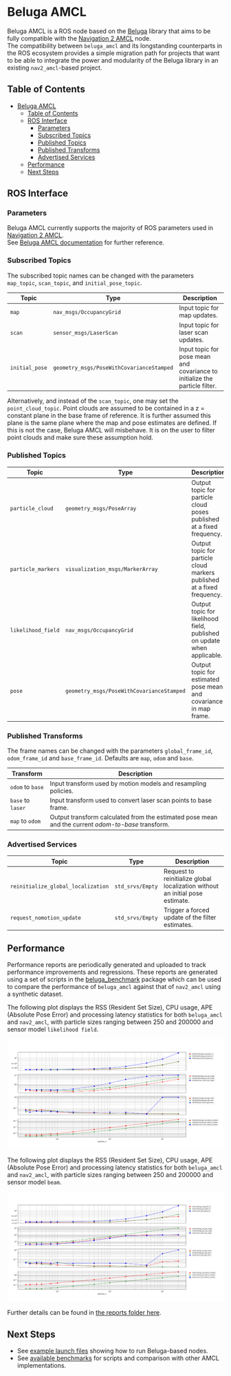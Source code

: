 # Beluga AMCL

Beluga AMCL is a ROS node based on the [Beluga](../beluga) library that aims to be fully compatible with the [Navigation 2 AMCL][nav2_amcl] node.<br/>
The compatibility between `beluga_amcl` and its longstanding counterparts in the ROS ecosystem provides a simple migration path for projects that want to be able to integrate the power and modularity of the Beluga library in an existing `nav2_amcl`-based project.

## Table of Contents

- [Beluga AMCL](#beluga-amcl)
  - [Table of Contents](#table-of-contents)
  - [ROS Interface](#ros-interface)
    - [Parameters](#parameters)
    - [Subscribed Topics](#subscribed-topics)
    - [Published Topics](#published-topics)
    - [Published Transforms](#published-transforms)
    - [Advertised Services](#advertised-services)
  - [Performance](#performance)
  - [Next Steps](#next-steps)

## ROS Interface

### Parameters

Beluga AMCL currently supports the majority of ROS parameters used in [Navigation 2 AMCL][nav2_amcl].<br/>
See [Beluga AMCL documentation](https://ekumen-os.github.io/beluga/packages/beluga_amcl/docs) for further reference.

### Subscribed Topics

The subscribed topic names can be changed with the parameters `map_topic`, `scan_topic`, and `initial_pose_topic`.

| Topic            | Type                                      | Description                                                                 |
|------------------|-------------------------------------------|-----------------------------------------------------------------------------|
| `map`            | `nav_msgs/OccupancyGrid`                  | Input topic for map updates.                                                |
| `scan`           | `sensor_msgs/LaserScan`                   | Input topic for laser scan updates.                                         |
| `initial_pose`   | `geometry_msgs/PoseWithCovarianceStamped` | Input topic for pose mean and covariance to initialize the particle filter. |

Alternatively, and instead of the `scan_topic`, one may set the `point_cloud_topic`. Point clouds are assumed to be contained in a z = constant
plane in the base frame of reference. It is further assumed this plane is the same plane where the map and pose estimates are defined. If this
is not the case, Beluga AMCL will misbehave. It is on the user to filter point clouds and make sure these assumption hold.

### Published Topics

| Topic              | Type                                      | Description                                                              |
|--------------------|-------------------------------------------|--------------------------------------------------------------------------|
| `particle_cloud`   | `geometry_msgs/PoseArray`                 | Output topic for particle cloud poses published at a fixed frequency.    |
| `particle_markers` | `visualization_msgs/MarkerArray`          | Output topic for particle cloud markers published at a fixed frequency.  |
| `likelihood_field` | `nav_msgs/OccupancyGrid`                  | Output topic for likelihood field, published on update when applicable.  |
| `pose`             | `geometry_msgs/PoseWithCovarianceStamped` | Output topic for estimated pose mean and covariance in map frame.        |

### Published Transforms

The frame names can be changed with the parameters `global_frame_id`, `odom_frame_id` and `base_frame_id`.
Defaults are `map`, `odom` and `base`.

| Transform         | Description                                                                                        |
|-------------------|----------------------------------------------------------------------------------------------------|
| `odom` to `base`  | Input transform used by motion models and resampling policies.                                     |
| `base` to `laser` | Input transform used to convert laser scan points to base frame.                                   |
| `map` to `odom`   | Output transform calculated from the estimated pose mean and the current _odom-to-base_ transform. |

### Advertised Services

| Topic                              | Type             | Description                                                                   |
|------------------------------------|------------------|-------------------------------------------------------------------------------|
| `reinitialize_global_localization` | `std_srvs/Empty` | Request to reinitialize global localization without an initial pose estimate. |
| `request_nomotion_update`          | `std_srvs/Empty` | Trigger a forced update of the filter estimates.                              |

## Performance

Performance reports are periodically generated and uploaded to track performance improvements and regressions. These reports are generated using a set of scripts in the [beluga_benchmark](../beluga_benchmark) package which can be used to compare the performance of `beluga_amcl` against that of `nav2_amcl` using a synthetic dataset.

The following plot displays the RSS (Resident Set Size), CPU usage, APE (Absolute Pose Error) and processing latency statistics for both  `beluga_amcl` and `nav2_amcl`, with particle sizes ranging between 250 and 200000 and sensor model `likelihood field`.

![Beluga vs Nav2 AMCL](../beluga_benchmark/docs/reports/2023-09-02/likelihood_beluga_vs_beluga_vs_amcl.png)

The following plot displays the RSS (Resident Set Size), CPU usage, APE (Absolute Pose Error) and processing latency statistics for both  `beluga_amcl` and `nav2_amcl`, with particle sizes ranging between 250 and 200000 and sensor model `beam`.

![Beluga vs Nav2 AMCL](../beluga_benchmark/docs/reports/2023-09-02/beam_beluga_vs_beluga_vs_amcl.png)

Further details can be found in [the reports folder here](../beluga_benchmark/docs/reports/).

## Next Steps

- See [example launch files](../beluga_example) showing how to run Beluga-based nodes.
- See [available benchmarks](../beluga_benchmark) for scripts and comparison with other AMCL implementations.

[nav2_amcl]: https://github.com/ros-planning/navigation2/tree/main/nav2_amcl
[nav2_configuration_guide]: https://navigation.ros.org/configuration/packages/configuring-amcl.html
[fox2001]: https://dl.acm.org/doi/10.5555/2980539.2980632
